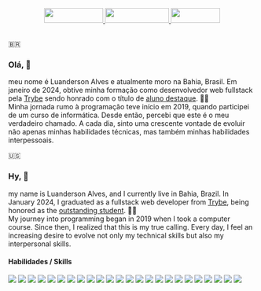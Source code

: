 <div align="center"> 
  <a href="https://www.linkedin.com/in/luandersonalvesdev/">
    <img width="120px" height="30px" src="https://img.shields.io/badge/linkedin-B2E2F2?style=for-the-badge&logo=linkedin&logoColor=black">
  </a>
  <a href="https://luandersonalvesdev.github.io/portfolio/">
    <img width="130px" height="30px" src="https://img.shields.io/badge/portfolio-777777?style=for-the-badge&logo=github&logoColor=white">
  </a>
  <a href="mailto:luaoderson@gmail.com?">
    <img width="100px" height="30px" src="https://img.shields.io/badge/gmail-FFBABA?style=for-the-badge&logo=gmail&logoColor=black">
  </a>
</div>

<br>

🇧🇷 
### Olá, 👋 
meu nome é Luanderson Alves e atualmente moro na Bahia, Brasil. Em janeiro de 2024, obtive minha formação como desenvolvedor web fullstack pela [Trybe](https://www.betrybe.com) sendo honrado com o título de [aluno destaque](https://www.credential.net/a3bb1111-88a3-47a0-88ab-50b4ebcdceb2#gs.6n6jj4). 🧑‍🎓
<br>
Minha jornada rumo à programação teve início em 2019, quando participei de um curso de informática. Desde então, percebi que este é o meu verdadeiro chamado. A cada dia, sinto uma crescente vontade de evoluir não apenas minhas habilidades técnicas, mas também minhas habilidades interpessoais.


🇺🇸
### Hy, 👋
my name is Luanderson Alves, and I currently live in Bahia, Brazil. In January 2024, I graduated as a fullstack web developer from  [Trybe](https://www.betrybe.com), being honored as the [outstanding student](https://www.credential.net/a3bb1111-88a3-47a0-88ab-50b4ebcdceb2#gs.6n6jj4). 🧑‍🎓
<br>
My journey into programming began in 2019 when I took a computer course. Since then, I realized that this is my true calling. Every day, I feel an increasing desire to evolve not only my technical skills but also my interpersonal skills.
  
 #### **Habilidades / Skills**
<div>
  <img src="https://img.shields.io/badge/html5-FFBABA?style=for-the-badge&logo=html5&logoColor=black">
  <img src="https://img.shields.io/badge/css3-B2E2F2?style=for-the-badge&logo=css3&logoColor=black">
  <img src="https://img.shields.io/badge/JavaScript-FDF9C4?style=for-the-badge&logo=javascript&logoColor=black">
  <img src="https://img.shields.io/badge/Typescript-B2E2F2?style=for-the-badge&logo=typescript&logoColor=black">
  <img src="https://img.shields.io/badge/python-FDF9C4?style=for-the-badge&logo=python&logoColor=black">
  <img src="https://img.shields.io/badge/kotlin-E6E6FA?style=for-the-badge&logo=kotlin&logoColor=black">
  <img src="https://img.shields.io/badge/react-B2E2F2?style=for-the-badge&logo=react&logoColor=black">
  <img src="https://img.shields.io/badge/React_Router-FFBABA?style=for-the-badge&logo=react-router&logoColor=black">
  <img src="https://img.shields.io/badge/bootstrap-E6E6FA?style=for-the-badge&logo=bootstrap&logoColor=black">
  <img src="https://img.shields.io/badge/tailwindcss-B2E2F2?style=for-the-badge&logo=tailwindcss&logoColor=black">
  <img src="https://img.shields.io/badge/Jest-FFBABA?style=for-the-badge&logo=jest&logoColor=black">  
  <img src="https://img.shields.io/badge/testing%20library-FFBABA?style=for-the-badge&logo=testing-library&logoColor=black">
  <img src="https://img.shields.io/badge/redux-E6E6FA?style=for-the-badge&logo=redux&logoColor=black">
  <img src="https://img.shields.io/badge/docker-B2E2F2?style=for-the-badge&logo=docker&logoColor=black">
  <img src="https://img.shields.io/badge/express-777777?style=for-the-badge&logo=express&logoColor=white">
  <img src="https://img.shields.io/badge/mysql-B2E2F2?style=for-the-badge&logo=mysql&logoColor=black">
  <img src="https://img.shields.io/badge/Postgres-B2E2F2?style=for-the-badge&logo=postgresql&logoColor=black">
  <img src="https://img.shields.io/badge/sequelize-B2E2F2?style=for-the-badge&logo=sequelize&logoColor=black">
  <img src="https://img.shields.io/badge/Prisma-777777?style=for-the-badge&logo=prisma&logoColor=white">
  <img src="https://img.shields.io/badge/mocha-ffda9e?style=for-the-badge&logo=mocha&logoColor=black">
  <img src="https://img.shields.io/badge/chai-FFBABA?style=for-the-badge&logo=chai&logoColor=black">
  <img src="https://img.shields.io/badge/android%20studio-B0F2C2?style=for-the-badge&logo=androidstudio&logoColor=black">
  <img src="https://img.shields.io/badge/figma-FFBABA?style=for-the-badge&logo=figma&logoColor=black"> 
  <img src="https://img.shields.io/badge/photoshop-B2E2F2?style=for-the-badge&logo=Adobe%20Photoshop&logoColor=black"> 
</div>
